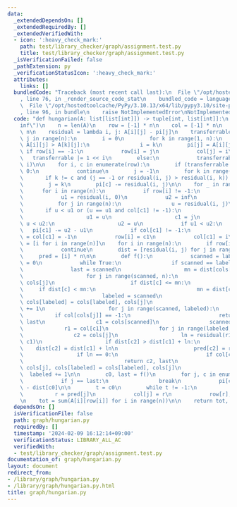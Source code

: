 ```yaml
---
data:
  _extendedDependsOn: []
  _extendedRequiredBy: []
  _extendedVerifiedWith:
  - icon: ':heavy_check_mark:'
    path: test/library_checker/graph/assignment.test.py
    title: test/library_checker/graph/assignment.test.py
  _isVerificationFailed: false
  _pathExtension: py
  _verificationStatusIcon: ':heavy_check_mark:'
  attributes:
    links: []
  bundledCode: "Traceback (most recent call last):\n  File \"/opt/hostedtoolcache/PyPy/3.10.13/x64/lib/pypy3.10/site-packages/onlinejudge_verify/documentation/build.py\"\
    , line 76, in _render_source_code_stat\n    bundled_code = language.bundle(\n\
    \  File \"/opt/hostedtoolcache/PyPy/3.10.13/x64/lib/pypy3.10/site-packages/onlinejudge_verify/languages/python.py\"\
    , line 96, in bundle\n    raise NotImplementedError\nNotImplementedError\n"
  code: "def hungarian(A: list[list[int]]) -> tuple[int, list[int]]:\n    inf = float(\"\
    inf\")\n    n = len(A)\n    row = [-1] * n\n    col = [-1] * n\n    pi = [0] *\
    \ n\n    residual = lambda i, j: A[i][j] - pi[j]\n    transferrable = 0\n    for\
    \ j in range(n):\n        i = 0\n        for k in range(1, n):\n            if\
    \ A[i][j] > A[k][j]:\n                i = k\n        pi[j] = A[i][j]\n       \
    \ if row[i] == -1:\n            row[i] = j\n            col[j] = i\n         \
    \   transferrable |= 1 << i\n        else:\n            transferrable &= ~(1 <<\
    \ i)\n\n    for i, c in enumerate(row):\n        if (transferrable >> i) & 1 ==\
    \ 0:\n            continue\n        j = -1\n        for k in range(n):\n     \
    \       if k != c and (j == -1 or residual(i, j) > residual(i, k)):\n        \
    \        j = k\n        pi[c] -= residual(i, j)\n\n    for _ in range(2):\n  \
    \      for i in range(n):\n            if row[i] != -1:\n                continue\n\
    \            u1 = residual(i, 0)\n            u2 = inf\n            c1 = 0\n \
    \           for j in range(n):\n                u = residual(i, j)\n         \
    \       if u < u1 or (u == u1 and col[c1] != -1):\n                    u2 = u1\n\
    \                    u1 = u\n                    c1 = j\n                elif\
    \ u < u2:\n                    u2 = u\n            if u1 < u2:\n             \
    \   pi[c1] -= u2 - u1\n            if col[c1] != -1:\n                row[col[c1]]\
    \ = col[c1] = -1\n            row[i] = c1\n            col[c1] = i\n\n    cols\
    \ = [i for i in range(n)]\n    for i in range(n):\n        if row[i] != -1:\n\
    \            continue\n        dist = [residual(i, j) for j in range(n)]\n   \
    \     pred = [i] * n\n\n        def f():\n            scanned = labeled = last\
    \ = 0\n            while True:\n                if scanned == labeled:\n     \
    \               last = scanned\n                    mn = dist[cols[scanned]]\n\
    \                    for j in range(scanned, n):\n                        c =\
    \ cols[j]\n                        if dist[c] <= mn:\n                       \
    \     if dist[c] < mn:\n                                mn = dist[c]\n       \
    \                         labeled = scanned\n                            cols[j],\
    \ cols[labeled] = cols[labeled], cols[j]\n                            labeled\
    \ += 1\n                    for j in range(scanned, labeled):\n              \
    \          if col[cols[j]] == -1:\n                            return cols[j],\
    \ last\n                c1 = cols[scanned]\n                scanned += 1\n   \
    \             r1 = col[c1]\n                for j in range(labeled, n):\n    \
    \                c2 = cols[j]\n                    ln = residual(r1, c2) - residual(r1,\
    \ c1)\n                    if dist[c2] > dist[c1] + ln:\n                    \
    \    dist[c2] = dist[c1] + ln\n                        pred[c2] = r1\n       \
    \                 if ln == 0:\n                            if col[c2] == -1:\n\
    \                                return c2, last\n                           \
    \ cols[j], cols[labeled] = cols[labeled], cols[j]\n                          \
    \  labeled += 1\n\n        c0, last = f()\n        for j, c in enumerate(cols):\n\
    \            if j == last:\n                break\n            pi[c] += dist[c]\
    \ - dist[c0]\n\n        t = c0\n        while t != -1:\n            j = t\n  \
    \          r = pred[j]\n            col[j] = r\n            row[r], t = t, row[r]\n\
    \n    tot = sum(A[i][row[i]] for i in range(n))\n\n    return tot, row\n"
  dependsOn: []
  isVerificationFile: false
  path: graph/hungarian.py
  requiredBy: []
  timestamp: '2024-02-09 16:12:14+09:00'
  verificationStatus: LIBRARY_ALL_AC
  verifiedWith:
  - test/library_checker/graph/assignment.test.py
documentation_of: graph/hungarian.py
layout: document
redirect_from:
- /library/graph/hungarian.py
- /library/graph/hungarian.py.html
title: graph/hungarian.py
---
```


